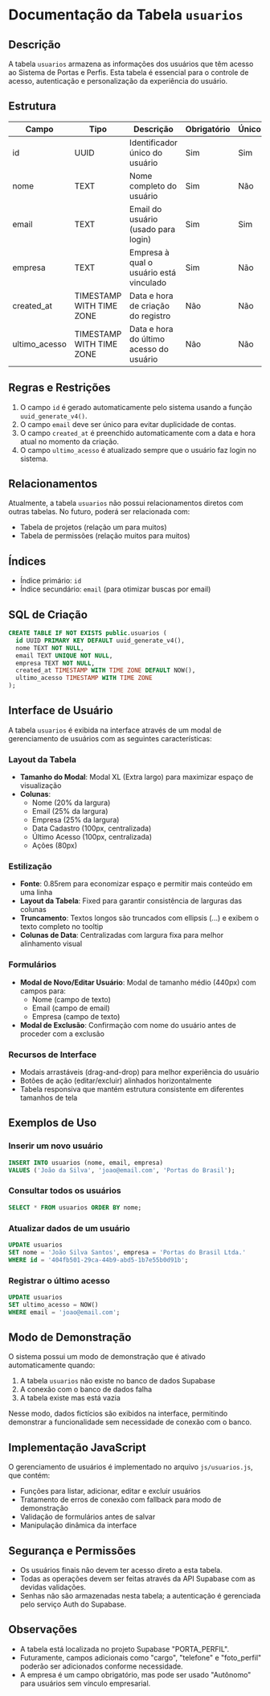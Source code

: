 # Documentação da Tabela `usuarios`

## Descrição
A tabela `usuarios` armazena as informações dos usuários que têm acesso ao Sistema de Portas e Perfis. Esta tabela é essencial para o controle de acesso, autenticação e personalização da experiência do usuário.

## Estrutura

| Campo          | Tipo                   | Descrição                                 | Obrigatório | Único |
|----------------|------------------------|-------------------------------------------|-------------|-------|
| id             | UUID                   | Identificador único do usuário            | Sim         | Sim   |
| nome           | TEXT                   | Nome completo do usuário                  | Sim         | Não   |
| email          | TEXT                   | Email do usuário (usado para login)       | Sim         | Sim   |
| empresa        | TEXT                   | Empresa à qual o usuário está vinculado   | Sim         | Não   |
| created_at     | TIMESTAMP WITH TIME ZONE | Data e hora de criação do registro      | Não         | Não   |
| ultimo_acesso  | TIMESTAMP WITH TIME ZONE | Data e hora do último acesso do usuário | Não         | Não   |

## Regras e Restrições

1. O campo `id` é gerado automaticamente pelo sistema usando a função `uuid_generate_v4()`.
2. O campo `email` deve ser único para evitar duplicidade de contas.
3. O campo `created_at` é preenchido automaticamente com a data e hora atual no momento da criação.
4. O campo `ultimo_acesso` é atualizado sempre que o usuário faz login no sistema.

## Relacionamentos
Atualmente, a tabela `usuarios` não possui relacionamentos diretos com outras tabelas. No futuro, poderá ser relacionada com:

- Tabela de projetos (relação um para muitos)
- Tabela de permissões (relação muitos para muitos)

## Índices
- Índice primário: `id`
- Índice secundário: `email` (para otimizar buscas por email)

## SQL de Criação

```sql
CREATE TABLE IF NOT EXISTS public.usuarios (
  id UUID PRIMARY KEY DEFAULT uuid_generate_v4(),
  nome TEXT NOT NULL,
  email TEXT UNIQUE NOT NULL,
  empresa TEXT NOT NULL,
  created_at TIMESTAMP WITH TIME ZONE DEFAULT NOW(),
  ultimo_acesso TIMESTAMP WITH TIME ZONE
);
```

## Interface de Usuário

A tabela `usuarios` é exibida na interface através de um modal de gerenciamento de usuários com as seguintes características:

### Layout da Tabela
- **Tamanho do Modal**: Modal XL (Extra largo) para maximizar espaço de visualização
- **Colunas**:
  - Nome (20% da largura)
  - Email (25% da largura)
  - Empresa (25% da largura)
  - Data Cadastro (100px, centralizada)
  - Último Acesso (100px, centralizada)
  - Ações (80px)

### Estilização
- **Fonte**: 0.85rem para economizar espaço e permitir mais conteúdo em uma linha
- **Layout da Tabela**: Fixed para garantir consistência de larguras das colunas
- **Truncamento**: Textos longos são truncados com ellipsis (...) e exibem o texto completo no tooltip
- **Colunas de Data**: Centralizadas com largura fixa para melhor alinhamento visual

### Formulários
- **Modal de Novo/Editar Usuário**: Modal de tamanho médio (440px) com campos para:
  - Nome (campo de texto)
  - Email (campo de email)
  - Empresa (campo de texto)
- **Modal de Exclusão**: Confirmação com nome do usuário antes de proceder com a exclusão

### Recursos de Interface
- Modais arrastáveis (drag-and-drop) para melhor experiência do usuário
- Botões de ação (editar/excluir) alinhados horizontalmente
- Tabela responsiva que mantém estrutura consistente em diferentes tamanhos de tela

## Exemplos de Uso

### Inserir um novo usuário
```sql
INSERT INTO usuarios (nome, email, empresa) 
VALUES ('João da Silva', 'joao@email.com', 'Portas do Brasil');
```

### Consultar todos os usuários
```sql
SELECT * FROM usuarios ORDER BY nome;
```

### Atualizar dados de um usuário
```sql
UPDATE usuarios 
SET nome = 'João Silva Santos', empresa = 'Portas do Brasil Ltda.' 
WHERE id = '404fb501-29ca-44b9-abd5-1b7e55b0d91b';
```

### Registrar o último acesso
```sql
UPDATE usuarios 
SET ultimo_acesso = NOW() 
WHERE email = 'joao@email.com';
```

## Modo de Demonstração
O sistema possui um modo de demonstração que é ativado automaticamente quando:
1. A tabela `usuarios` não existe no banco de dados Supabase
2. A conexão com o banco de dados falha
3. A tabela existe mas está vazia

Nesse modo, dados fictícios são exibidos na interface, permitindo demonstrar a funcionalidade sem necessidade de conexão com o banco.

## Implementação JavaScript
O gerenciamento de usuários é implementado no arquivo `js/usuarios.js`, que contém:
- Funções para listar, adicionar, editar e excluir usuários
- Tratamento de erros de conexão com fallback para modo de demonstração
- Validação de formulários antes de salvar
- Manipulação dinâmica da interface

## Segurança e Permissões
- Os usuários finais não devem ter acesso direto a esta tabela.
- Todas as operações devem ser feitas através da API Supabase com as devidas validações.
- Senhas não são armazenadas nesta tabela; a autenticação é gerenciada pelo serviço Auth do Supabase.

## Observações
- A tabela está localizada no projeto Supabase "PORTA_PERFIL".
- Futuramente, campos adicionais como "cargo", "telefone" e "foto_perfil" poderão ser adicionados conforme necessidade.
- A empresa é um campo obrigatório, mas pode ser usado "Autônomo" para usuários sem vínculo empresarial.

```bash

```
